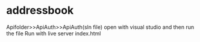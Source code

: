 # addressbook
Apifolder>>ApiAuth>>ApiAuth(sln file) open with visual studio and then run the file
Run with live server index.html
